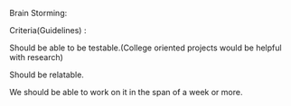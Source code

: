Brain Storming:

Criteria(Guidelines) :

Should be able to be testable.(College oriented projects would be helpful with research)

Should be relatable.

We should be able to work on it in the span of a week or more.  
